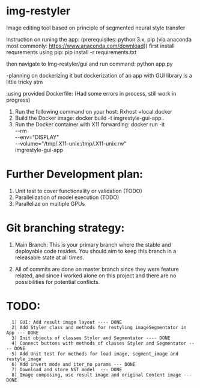 # img-restyler
Image editing tool based on principle of segmented neural style transfer

Instruction on runing the app:
(prerequisites: python 3.x, pip (via anaconda most commonly: https://www.anaconda.com/download))
first install requrements using pip:
   pip install -r requirements.txt
   
   then navigate to Img-restyler/gui and run command:
   python app.py

-planning on dockerizing it but dockerization of an app with GUI library is a little tricky atm

:using provided Dockerfile: (Had some errors in process, still work in progress)
1) Run the following command on your host: Rxhost +local:docker
2) Build the Docker image: docker build -t imgrestyle-gui-app .
3) Run the Docker container with X11 forwarding: 
   docker run -it \
    --rm \
    --env="DISPLAY" \
    --volume="/tmp/.X11-unix:/tmp/.X11-unix:rw" \
    imgrestyle-gui-app


# Further Development plan:
   1. Unit test to cover functionality or validation (TODO)
   2. Parallelization of model execution (TODO)
   3. Parallelize on multiple GPUs

# Git branching strategy:
   1. Main Branch: This is your primary branch where the stable and deployable code resides. You should aim to keep this branch in a releasable state at all times.

   2. All of commits are done on master branch since they were feature related, and since 
   I worked alone on this project and there are no possibilities for potential conflicts.



# TODO: 
      1) GUI: Add result image layout ---- DONE
      2) Add Styler class and methods for restyling imageSegmentator in App --- DONE
      3) Init objects of classes Styler and Segmentator ---- DONE
      4) Connect buttons with methods of classes Styler and Segmentator ---- DONE
      5) Add Unit test for methods for load image, segment_image and restyle_image
      6) Add invert mode and iter_no params --- DONE
      7) Download and store NST model  --- DONE
      8) Image composing, use result image and original Content image --- DONE
